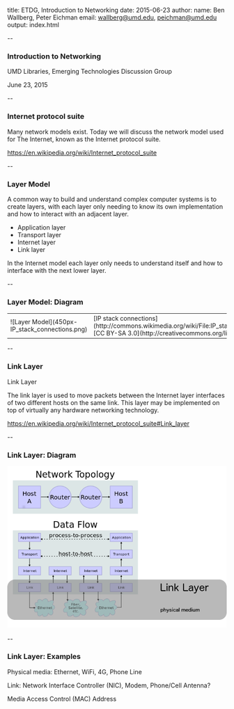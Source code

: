 title: ETDG, Introduction to Networking
date: 2015-06-23
author:
    name: Ben Wallberg, Peter Eichman
    email: wallberg@umd.edu, peichman@umd.edu
output: index.html

--

### Introduction to Networking

UMD Libraries, Emerging Technologies Discussion Group

June 23, 2015

--

### Internet protocol suite

Many network models exist.  Today we will discuss the network
model used for The Internet, known as the Internet protocol suite.

https://en.wikipedia.org/wiki/Internet_protocol_suite

--

### Layer Model

A common way to build and understand complex computer systems is to create layers,
with each layer only needing to know its own implementation and how to
interact with an adjacent layer.
- Application layer
- Transport layer
- Internet layer
- Link layer

In the Internet model each layer only needs to understand itself and how to
interface with the next lower layer.

--

### Layer Model: Diagram

<table>
  <tr>
    <td>![Layer Model](450px-IP_stack_connections.png)</td>
    <td>
      [IP stack connections](http://commons.wikimedia.org/wiki/File:IP_stack_connections.svg)
      <br/>
      [CC BY-SA 3.0](http://creativecommons.org/licenses/by-sa/3.0/)
    </td>
  </tr>
</table>

--

### Link Layer

Link Layer

The link layer is used to move packets between the Internet layer
interfaces of two different hosts on the same link.  This layer may be
implemented on top of virtually any hardware networking technology.

https://en.wikipedia.org/wiki/Internet_protocol_suite#Link_layer

--

### Link Layer: Diagram

![Link Layer](LinkLayer.png)</td>

--

### Link Layer: Examples

Physical media: Ethernet, WiFi, 4G, Phone Line

Link: Network Interface Controller (NIC), Modem, Phone/Cell Antenna?

Media Access Control (MAC) Address



